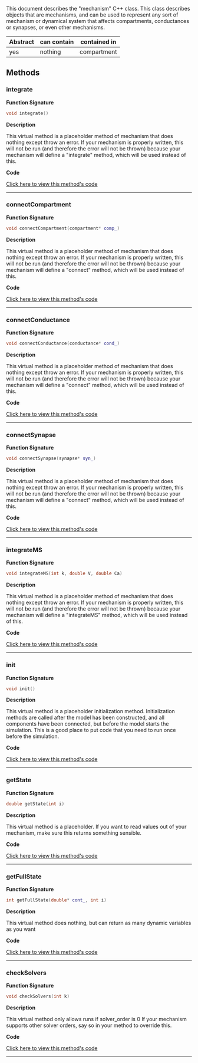 
This document describes the "mechanism" C++ class.
This class describes objects that are mechanisms, and
can be used to represent any sort of mechanism or dynamical
system that affects compartments, conductances or synapses,
or even other mechanisms.

| Abstract | can contain | contained in |
| --------  | ------ | -------  |
| yes |  nothing | compartment |




## Methods



### integrate

**Function Signature**

```C++
void integrate() 
```

**Description**


This virtual method is a placeholder method of mechanism that does
nothing except throw an error. If your mechanism is properly 
written, this will not be run (and therefore the error will
not be thrown) because your mechanism will define a "integrate"
method, which will be used instead of this.



 **Code**

[Click here to view this method's code](https://github.com/sg-s/xolotl/blob/master/c%2B%2B/mechanism.hpp#L95)

-------



### connectCompartment

**Function Signature**

```C++
void connectCompartment(compartment* comp_) 
```

**Description**


This virtual method is a placeholder method of mechanism that does
nothing except throw an error. If your mechanism is properly 
written, this will not be run (and therefore the error will
not be thrown) because your mechanism will define a "connect"
method, which will be used instead of this.



 **Code**

[Click here to view this method's code](https://github.com/sg-s/xolotl/blob/master/c%2B%2B/mechanism.hpp#L107)

-------



### connectConductance

**Function Signature**

```C++
void connectConductance(conductance* cond_) 
```

**Description**


This virtual method is a placeholder method of mechanism that does
nothing except throw an error. If your mechanism is properly 
written, this will not be run (and therefore the error will
not be thrown) because your mechanism will define a "connect"
method, which will be used instead of this.



 **Code**

[Click here to view this method's code](https://github.com/sg-s/xolotl/blob/master/c%2B%2B/mechanism.hpp#L121)

-------



### connectSynapse

**Function Signature**

```C++
void connectSynapse(synapse* syn_) 
```

**Description**


This virtual method is a placeholder method of mechanism that does
nothing except throw an error. If your mechanism is properly 
written, this will not be run (and therefore the error will
not be thrown) because your mechanism will define a "connect"
method, which will be used instead of this.



 **Code**

[Click here to view this method's code](https://github.com/sg-s/xolotl/blob/master/c%2B%2B/mechanism.hpp#L135)

-------



### integrateMS

**Function Signature**

```C++
void integrateMS(int k, double V, double Ca) 
```

**Description**


This virtual method is a placeholder method of mechanism that does
nothing except throw an error. If your mechanism is properly 
written, this will not be run (and therefore the error will
not be thrown) because your mechanism will define a "integrateMS"
method, which will be used instead of this.



 **Code**

[Click here to view this method's code](https://github.com/sg-s/xolotl/blob/master/c%2B%2B/mechanism.hpp#L151)

-------



### init

**Function Signature**

```C++
void init() 
```

**Description**


This virtual method is a placeholder initialization method. Initialization 
methods are called after the model has been constructed, and all components
have been connected, but before the model starts the simulation. This is a
good place to put code that you need to run once before the simulation. 




 **Code**

[Click here to view this method's code](https://github.com/sg-s/xolotl/blob/master/c%2B%2B/mechanism.hpp#L164)

-------



### getState

**Function Signature**

```C++
double getState(int i) 
```

**Description**

 This virtual method is a placeholder. If you want to read values
out of your mechanism, make sure this returns something sensible. 



 **Code**

[Click here to view this method's code](https://github.com/sg-s/xolotl/blob/master/c%2B%2B/mechanism.hpp#L172)

-------



### getFullState

**Function Signature**

```C++
int getFullState(double* cont_, int i) 
```

**Description**

 This virtual method does nothing, but can return as many dynamic
variables as you want 




 **Code**

[Click here to view this method's code](https://github.com/sg-s/xolotl/blob/master/c%2B%2B/mechanism.hpp#L182)

-------



### checkSolvers

**Function Signature**

```C++
void checkSolvers(int k) 
```

**Description**

 This virtual method only allows runs if solver_order is 0
If your mechanism supports other solver orders, say so in your method
to override this. 




 **Code**

[Click here to view this method's code](https://github.com/sg-s/xolotl/blob/master/c%2B%2B/mechanism.hpp#L192)

-------

